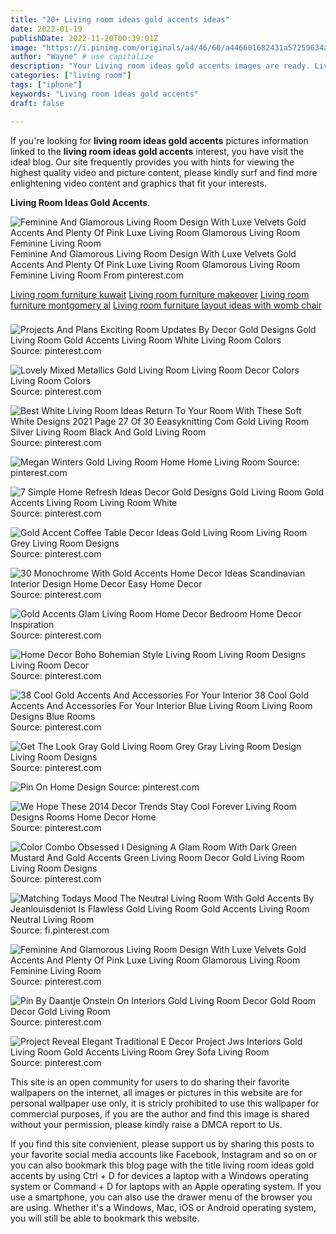 ```yaml
---
title: "20+ Living room ideas gold accents ideas"
date: 2022-01-19
publishDate: 2022-11-20T00:39:01Z
image: "https://i.pinimg.com/originals/a4/46/60/a446601682431a57259634af5630b176.jpg"
author: "Wayne" # use capitalize
description: "Your Living room ideas gold accents images are ready. Living room ideas gold accents are a topic that is being searched for and liked by netizens today. You can Find and Download the Living room ideas gold accents files here. Find and Download all royalty-free vectors."
categories: ["living room"]
tags: ["iphone"]
keywords: "Living room ideas gold accents"
draft: false

---
```


If you're looking for **living room ideas gold accents** pictures information linked to the **living room ideas gold accents** interest, you have visit the ideal  blog.  Our site frequently  provides you with  hints  for viewing  the highest  quality video and picture  content, please kindly surf and find more enlightening video content and graphics  that fit your interests.

**Living Room Ideas Gold Accents**. 

![Feminine And Glamorous Living Room Design With Luxe Velvets Gold Accents And Plenty Of Pink Luxe Living Room Glamorous Living Room Feminine Living Room](https://i.pinimg.com/736x/56/2e/93/562e93c1e6c9c39a39a99018e3bca8a1--glamorous-living-rooms-feminine-living-room.jpg "Feminine And Glamorous Living Room Design With Luxe Velvets Gold Accents And Plenty Of Pink Luxe Living Room Glamorous Living Room Feminine Living Room")
Feminine And Glamorous Living Room Design With Luxe Velvets Gold Accents And Plenty Of Pink Luxe Living Room Glamorous Living Room Feminine Living Room From pinterest.com

[Living room furniture kuwait](/living-room-furniture-kuwait/)
[Living room furniture makeover](/living-room-furniture-makeover/)
[Living room furniture montgomery al](/living-room-furniture-montgomery-al/)
[Living room furniture layout ideas with womb chair](/living-room-furniture-layout-ideas-with-womb-chair/)



### 

 


![Projects And Plans Exciting Room Updates By Decor Gold Designs Gold Living Room Gold Accents Living Room White Living Room Colors](https://i.pinimg.com/originals/6b/31/44/6b314460b4406995efb7fa601192449d.jpg "Projects And Plans Exciting Room Updates By Decor Gold Designs Gold Living Room Gold Accents Living Room White Living Room Colors")
Source: pinterest.com

 

![Lovely Mixed Metallics Gold Living Room Living Room Decor Colors Living Room Colors](https://i.pinimg.com/originals/aa/b6/4d/aab64d4f6dea96d329c2a7a8d13534e3.jpg "Lovely Mixed Metallics Gold Living Room Living Room Decor Colors Living Room Colors")
Source: pinterest.com

 

![Best White Living Room Ideas Return To Your Room With These Soft White Designs 2021 Page 27 Of 30 Eeasyknitting Com Gold Living Room Silver Living Room Black And Gold Living Room](https://i.pinimg.com/736x/e9/88/f4/e988f4ea8201026fe02e3794357ce951.jpg "Best White Living Room Ideas Return To Your Room With These Soft White Designs 2021 Page 27 Of 30 Eeasyknitting Com Gold Living Room Silver Living Room Black And Gold Living Room")
Source: pinterest.com

 

![Megan Winters Gold Living Room Home Home Living Room](https://i.pinimg.com/originals/0d/5f/ef/0d5fefe0a83cf68e4ecc4bd19711cdac.png "Megan Winters Gold Living Room Home Home Living Room")
Source: pinterest.com

 

![7 Simple Home Refresh Ideas Decor Gold Designs Gold Living Room Gold Accents Living Room Living Room White](https://i.pinimg.com/736x/56/42/65/5642659c8c04047e3827634159da094f.jpg "7 Simple Home Refresh Ideas Decor Gold Designs Gold Living Room Gold Accents Living Room Living Room White")
Source: pinterest.com

 

![Gold Accent Coffee Table Decor Ideas Gold Living Room Living Room Grey Living Room Designs](https://i.pinimg.com/originals/57/40/0e/57400e14d1b89da567dc994fc1b38729.jpg "Gold Accent Coffee Table Decor Ideas Gold Living Room Living Room Grey Living Room Designs")
Source: pinterest.com

 

![30 Monochrome With Gold Accents Home Decor Ideas Scandinavian Interior Design Home Decor Easy Home Decor](https://i.pinimg.com/564x/98/12/20/98122082ae07b1653517d5ab3fbd3428.jpg "30 Monochrome With Gold Accents Home Decor Ideas Scandinavian Interior Design Home Decor Easy Home Decor")
Source: pinterest.com

 

![Gold Accents Glam Living Room Home Decor Bedroom Home Decor Inspiration](https://i.pinimg.com/originals/8d/d8/12/8dd8129795ee4a9c7ca80378d24b6119.jpg "Gold Accents Glam Living Room Home Decor Bedroom Home Decor Inspiration")
Source: pinterest.com

 

![Home Decor Boho Bohemian Style Living Room Living Room Designs Living Room Decor](https://i.pinimg.com/736x/30/3a/c0/303ac0bfc0106e21e46a8f617b372750.jpg "Home Decor Boho Bohemian Style Living Room Living Room Designs Living Room Decor")
Source: pinterest.com

 

![38 Cool Gold Accents And Accessories For Your Interior 38 Cool Gold Accents And Accessories For Your Interior Blue Living Room Living Room Designs Blue Rooms](https://i.pinimg.com/originals/32/b0/70/32b070c8728596b8ddfa1c43455d5cfb.jpg "38 Cool Gold Accents And Accessories For Your Interior 38 Cool Gold Accents And Accessories For Your Interior Blue Living Room Living Room Designs Blue Rooms")
Source: pinterest.com

 

![Get The Look Gray Gold Living Room Grey Gray Living Room Design Living Room Designs](https://i.pinimg.com/originals/4f/b8/a6/4fb8a626f89abd8626456abb68a230a4.jpg "Get The Look Gray Gold Living Room Grey Gray Living Room Design Living Room Designs")
Source: pinterest.com

 

![Pin On Home Design](https://i.pinimg.com/originals/5a/51/b2/5a51b2121bbbaea5e0348459f83c3b14.jpg "Pin On Home Design")
Source: pinterest.com

 

![We Hope These 2014 Decor Trends Stay Cool Forever Living Room Designs Rooms Home Decor Home](https://i.pinimg.com/originals/78/2c/77/782c77b9b0815c7230dba5aad50f47aa.jpg "We Hope These 2014 Decor Trends Stay Cool Forever Living Room Designs Rooms Home Decor Home")
Source: pinterest.com

 

![Color Combo Obsessed I Designing A Glam Room With Dark Green Mustard And Gold Accents Green Living Room Decor Gold Living Room Living Room Designs](https://i.pinimg.com/originals/3f/92/69/3f9269168f6d074d79e6dc15d28c2160.jpg "Color Combo Obsessed I Designing A Glam Room With Dark Green Mustard And Gold Accents Green Living Room Decor Gold Living Room Living Room Designs")
Source: pinterest.com

 

![Matching Todays Mood The Neutral Living Room With Gold Accents By Jeanlouisdeniot Is Flawless Gold Living Room Gold Accents Living Room Neutral Living Room](https://i.pinimg.com/736x/b2/5d/16/b25d16026c89f2db5c0622e5e1aa49ee.jpg "Matching Todays Mood The Neutral Living Room With Gold Accents By Jeanlouisdeniot Is Flawless Gold Living Room Gold Accents Living Room Neutral Living Room")
Source: fi.pinterest.com

 

![Feminine And Glamorous Living Room Design With Luxe Velvets Gold Accents And Plenty Of Pink Luxe Living Room Glamorous Living Room Feminine Living Room](https://i.pinimg.com/736x/56/2e/93/562e93c1e6c9c39a39a99018e3bca8a1--glamorous-living-rooms-feminine-living-room.jpg "Feminine And Glamorous Living Room Design With Luxe Velvets Gold Accents And Plenty Of Pink Luxe Living Room Glamorous Living Room Feminine Living Room")
Source: pinterest.com

 

![Pin By Daantje Onstein On Interiors Gold Living Room Decor Gold Room Decor Gold Living Room](https://i.pinimg.com/originals/05/93/98/059398a1c335a3375767bc37557e3fa5.jpg "Pin By Daantje Onstein On Interiors Gold Living Room Decor Gold Room Decor Gold Living Room")
Source: pinterest.com

 

![Project Reveal Elegant Traditional E Decor Project Jws Interiors Gold Living Room Gold Accents Living Room Grey Sofa Living Room](https://i.pinimg.com/originals/a4/46/60/a446601682431a57259634af5630b176.jpg "Project Reveal Elegant Traditional E Decor Project Jws Interiors Gold Living Room Gold Accents Living Room Grey Sofa Living Room")
Source: pinterest.com

 

This site is an open community for users to do sharing their favorite wallpapers on the internet, all images or pictures in this website are for personal wallpaper use only, it is stricly prohibited to use this wallpaper for commercial purposes, if you are the author and find this image is shared without your permission, please kindly raise a DMCA report to Us.

If you find this site convienient, please support us by sharing this posts to your favorite social media accounts like Facebook, Instagram and so on or you can also bookmark this blog page with the title living room ideas gold accents by using Ctrl + D for devices a laptop with a Windows operating system or Command + D for laptops with an Apple operating system. If you use a smartphone, you can also use the drawer menu of the browser you are using. Whether it's a Windows, Mac, iOS or Android operating system, you will still be able to bookmark this website.
